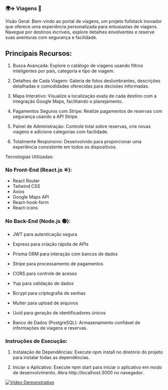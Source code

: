 ### 🌍✈️ Viagens  🚀

Visão Geral:
Bem-vindo ao portal de viagens, um projeto fullstack inovador que oferece uma experiência personalizada para entusiastas de viagens. Navegue por destinos incríveis, explore detalhes envolventes e reserve suas aventuras com segurança e facilidade.

## Principais Recursos:
1. Busca Avançada:
Explore o catálogo de viagens usando filtros inteligentes por país, categoria e tipo de viagem.

2. Detalhes de Cada Viagem:
Galeria de fotos deslumbrantes, descrições detalhadas e comodidades oferecidas para decisões informadas.

3. Mapa Interativo:
Visualize a localização exata de cada destino com a integração Google Maps, facilitando o planejamento.

4. Pagamentos Seguros com Stripe:
Realize pagamentos de reservas com segurança usando a API Stripe.

5. Painel de Administração:
Controle total sobre reservas, crie novas viagens e adicione categorias com facilidade.

6. Totalmente Responsivo:
Desenvolvido para proporcionar uma experiência consistente em todos os dispositivos.

Tecnologias Utilizadas:
### No Front-End (React.js ⚛️):
- React Router
- Tailwind CSS
- Axios
- Google Maps API
- React-hook-form
- React-icons
 
### No Back-End (Node.js 🟢):
- JWT para autenticação segura
- Express para criação rápida de APIs
- Prisma ORM para interação com bancos de dados
- Stripe para processamento de pagamentos
- CORS para controle de acesso
- Yup para validação de dados
- Bcrypt para criptografia de senhas
- Multer para upload de arquivos
- Uuid para geração de identificadores únicos
  
- Banco de Dados (PostgreSQL):
Armazenamento confiável de informações de viagens e reservas.

### Instruções de Execução:
1. Instalação de Dependências:
Execute npm install no diretório do projeto para instalar todas as dependências.

2. Iniciar o Aplicativo:
Execute npm start para iniciar o aplicativo em modo de desenvolvimento. Abra http://localhost:3000 no navegador.

[![Vídeo Demonstrativo](https://img.youtube.com/vi/SEU-ID-YOUTUBE/0.jpg)](https://clipchamp.com/watch/hIfE219eZbt)

